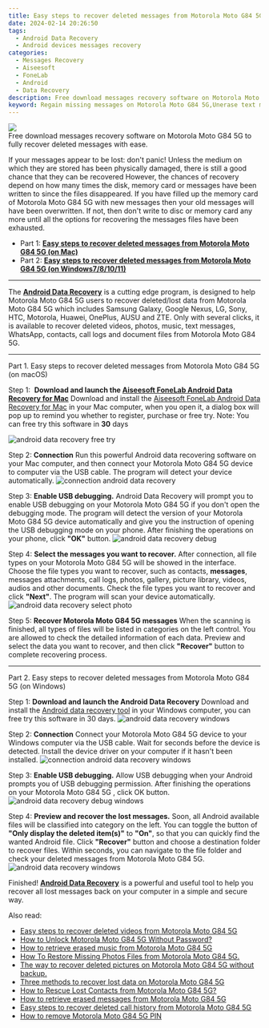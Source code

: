 ```yaml
---
title: Easy steps to recover deleted messages from Motorola Moto G84 5G
date: 2024-02-14 20:26:50
tags: 
  - Android Data Recovery
  - Android devices messages recovery
categories: 
  - Messages Recovery
  - Aiseesoft
  - FoneLab
  - Android
  - Data Recovery
description: Free download messages recovery software on Motorola Moto G84 5G to fully recover deleted messages with ease.
keyword: Regain missing messages on Motorola Moto G84 5G,Unerase text messages from Motorola Moto G84 5G,save lost messages on Motorola Moto G84 5G,save lost text messages on Motorola Moto G84 5G,undelete messages from Motorola Moto G84 5G,Motorola Moto G84 5G messages recovery,how to restore your files from Motorola Moto G84 5G,deletes messages of Motorola Moto G84 5G,how to get messages back from Motorola Moto G84 5G,how to recover messages on Motorola Moto G84 5G,recover deleted messages 2018 for Motorola Moto G84 5G,how to get back deleted messages Motorola Moto G84 5G phone
---
```


<img src="https://img0mobiles.techidaily.com/images/best-assets/devices/motorola/motorola-moto-g84-5g/3.jpg" class="atpl-imgstyle"  />

<div class="atpl-content atpl-for-fonelab-android recover-messages">

<div class="atpl-post-description-part-1">
Free download messages recovery software on Motorola Moto G84 5G to fully recover deleted messages with ease.
</div>




<div class="atpl-post-description-part-2">
<div class="tpl-content-sub-paragraph-normal">
  <p>
    If your messages appear to be lost: don't panic! Unless the medium on which they are stored has been physically damaged, there is still a good chance that they can be recovered However, the chances of recovery depend on how many times the disk, memory card or messages have been written to since the files disappeared. If you have filled up the memory card of Motorola Moto G84 5G with new messages then your old messages will have been overwritten. If not, then don't write to disc or memory card any more until all the options for recovering the messages files have been exhausted.
  </p>
</div>
</div>

<ul>
  <li>Part 1: <strong><a href="#p1">Easy steps to recover deleted messages from Motorola Moto G84 5G (on Mac)</a></strong></li>
  <li>Part 2: <strong><a href="#p2">Easy steps to recover deleted messages from Motorola Moto G84 5G (on Windows7/8/10/11)</a></strong></li>
</ul>

<hr>
<div class="atpl-post-description-part-3">
<div class="tpl-content-sub-paragraph-normal">
  <p>
      The <a href="https://tools.techidaily.com/aiseesoft-android-data-recovery/" target="_blank" rel="noopener"><strong>Android Data Recovery</strong></a> is a cutting edge program, is designed to help Motorola Moto G84 5G users to recover deleted/lost data from Motorola Moto G84 5G which includes Samsung Galaxy, Google Nexus, LG, Sony, HTC, Motorola, Huawei, OnePlus, AUSU and ZTE. Only with several clicks, it is available to recover deleted videos, photos, music, text messages, WhatsApp, contacts, call logs and document files from Motorola Moto G84 5G.
  </p>
</div>
</div>


<!-- Part 1 -->
<a id="p1" name="p1" ></a><hr>

<div>
  <span class="atpl-step-part-style">Part 1. Easy steps to recover deleted messages from Motorola Moto G84 5G (on macOS)</span>
</div>  

<span class="atpl-stepstyle-a"><span>Step 1: </span></span> <strong>Download and launch the <a href="https://tools.techidaily.com/aiseesoft-android-data-recovery-for-mac/" target="_blank" rel="noopener">Aiseesoft FoneLab Android Data Recovery for Mac</a></strong>
Download and install the <a href="https://tools.techidaily.com/aiseesoft-android-data-recovery-for-mac/" target="_blank" rel="noopener">Aiseesoft FoneLab Android Data Recovery for Mac</a> in your Mac computer, when you open it, a dialog box will pop up to remind you whether to register, purchase or free try.
Note: You can free try this software in <strong>30</strong> days

<img src="https://tools.techidaily.com/images/apps/aiseesoft/android-data-recovery/mac-free-try.png" class="atpl-imgstyle" alt="android data recovery free try" />

<span class="atpl-stepstyle-a"><span>Step 2: </span></span> <strong>Connection</strong>
Run this powerful Android data recovering software on your Mac computer, and then connect your Motorola Moto G84 5G device to computer via the USB cable. The program will detect your device automatically.
<img src="https://tools.techidaily.com/images/apps/aiseesoft/android-data-recovery/mac-connection-interface.jpg" class="atpl-imgstyle" alt="connection android data recovery" />

<span class="atpl-stepstyle-a"><span>Step 3: </span></span> <strong>Enable USB debugging.</strong>
Android Data Recovery will prompt you to enable USB debugging on your Motorola Moto G84 5G  if you don't open the debugging mode. The program will detect the version of your Motorola Moto G84 5G device automatically and give you the instruction of opening the USB debugging mode on your phone. After finishing the operations on your phone, click <strong>"OK"</strong> button.
<img src="https://tools.techidaily.com/images/apps/aiseesoft/android-data-recovery/mac-android-usb-debug.jpg"  class="atpl-imgstyle" alt="android data recovery debug" />

<span class="atpl-stepstyle-a"><span>Step 4: </span></span> <strong>Select the messages you want to recover.</strong>
After connection, all file types on your Motorola Moto G84 5G will be showed in the interface. Choose the file types you want to recover, such as contacts, <strong>messages</strong>, messages attachments, call logs, photos, gallery, picture library, videos, audios and other documents. Check the file types you want to recover and click  <b>"Next"</b>. The program will scan your device automatically.
<img src="https://tools.techidaily.com/images/apps/aiseesoft/android-data-recovery/mac-choose-type-messages.jpg" class="atpl-imgstyle" alt="android data recovery select photo" />

<span class="atpl-stepstyle-a"><span>Step 5: </span></span> <strong>Recover Motorola Moto G84 5G messages</strong>
When the scanning is finished, all types of files will be listed in categories on the left control. You are allowed to check the detailed information of each data. Preview and select the data you want to recover, and then click <b>"Recover"</b> button to complete recovering process.

<a id="p2" name="p2"></a><hr>

<div class="atpl-step-part-style">Part 2. Easy steps to recover deleted messages from Motorola Moto G84 5G (on Windows)</div>

<span class="atpl-stepstyle-a"><span>Step 1: </span></span> <strong>Download and launch the Android Data Recovery</strong>
Download and install the <a href="https://tools.techidaily.com/aiseesoft-android-data-recovery-for-win/" target="_blank" rel="noopener">Android data recovery tool</a> in your Windows computer, you can free try this software in 30 days.
<img src="https://tools.techidaily.com/images/apps/aiseesoft/android-data-recovery/win-start-interface.png"  class="atpl-imgstyle" alt="android data recovery windows" />

<span class="atpl-stepstyle-a"><span>Step 2: </span></span> <strong>Connection</strong>
Connect your Motorola Moto G84 5G device to your Windows computer via the USB cable. Wait for seconds before the device is detected. Install the device driver on your computer if it hasn't been installed.
<img src="https://tools.techidaily.com/images/apps/aiseesoft/android-data-recovery/win-connection-interface.png" class="atpl-imgstyle" alt="connection android data recovery windows" />

<span class="atpl-stepstyle-a"><span>Step 3: </span></span> <strong>Enable USB debugging.</strong>
Allow USB debugging when your Android prompts you of USB debugging permission. After finishing the operations on your Motorola Moto G84 5G , click OK button.
<img src="https://tools.techidaily.com/images/apps/aiseesoft/android-data-recovery/win-android-usb-debug.png" class="atpl-imgstyle" alt="android data recovery debug windows" />

<span class="atpl-stepstyle-a"><span>Step 4: </span></span> <strong>Preview and recover the lost messages.</strong>
Soon, all Android available files will be classified into category on the left. You can toggle the button of <b>"Only display the deleted item(s)"</b> to <b>"On"</b>, so that you can quickly find the wanted Android file. Click <b>"Recover"</b> button and choose a destination folder to recover files. Within seconds, you can navigate to the file folder and check your deleted messages from Motorola Moto G84 5G.
<img src="https://tools.techidaily.com/images/apps/aiseesoft/android-data-recovery/win-recover-messages.jpg" class="atpl-imgstyle" alt="android data recovery windows" />

<div class="atpl-post-description-part-4">
<div class="tpl-content-sub-paragraph-normal">
    <p>
        Finished! <a href="https://tools.techidaily.com/aiseesoft-android-data-recovery/" target="_blank" rel="noopener"><strong>Android Data Recovery</strong></a> is a powerful and useful tool to help you recover all lost messages back on your computer in a simple and secure way.
    </p>
</div>
</div>

<ins class="adsbygoogle"
     style="display:block"
     data-ad-client="ca-pub-7571918770474297"
     data-ad-slot="8358498916"
     data-ad-format="auto"
     data-full-width-responsive="true"></ins>

<span class="atpl-alsoreadstyle">Also read:</span>
<div><ul>
<li><a href="/easy-steps-to-recover-deleted-videos-from-motorola-moto-g84-5g-by-fonelab-android-recover-video/" target="_blank" rel="noopener"><u>Easy steps to recover deleted videos from Motorola Moto G84 5G</u></a></li>
<li><a href="/how-to-unlock-motorola-moto-g84-5g-without-password-by-drfone-android-unlock-android-unlock/" target="_blank" rel="noopener"><u>How to Unlock Motorola Moto G84 5G Without Password?</u></a></li>
<li><a href="/how-to-retrieve-erased-music-from-motorola-moto-g84-5g-by-fonelab-android-recover-music/" target="_blank" rel="noopener"><u>How to retrieve erased music from Motorola Moto G84 5G</u></a></li>
<li><a href="/how-to-restore-missing-photos-files-from-motorola-moto-g84-5g-by-fonelab-android-recover-photos/" target="_blank" rel="noopener"><u>How To  Restore Missing Photos Files from Motorola Moto G84 5G.</u></a></li>
<li><a href="/the-way-to-recover-deleted-pictures-on-motorola-moto-g84-5g-without-backup-by-fonelab-android-recover-pictures/" target="_blank" rel="noopener"><u>The way to recover deleted pictures on Motorola Moto G84 5G without backup.</u></a></li>
<li><a href="/three-methods-to-recover-lost-data-on-motorola-moto-g84-5g-by-fonelab-android-recover-data/" target="_blank" rel="noopener"><u>Three methods to recover lost data on Motorola Moto G84 5G</u></a></li>
<li><a href="/how-to-rescue-lost-contacts-from-motorola-moto-g84-5g-by-fonelab-android-recover-contacts/" target="_blank" rel="noopener"><u>How to Rescue Lost Contacts from Motorola Moto G84 5G?</u></a></li>
<li><a href="/how-to-retrieve-erased-messages-from-motorola-moto-g84-5g-by-fonelab-android-recover-messages/" target="_blank" rel="noopener"><u>How to retrieve erased messages from Motorola Moto G84 5G</u></a></li>
<li><a href="/easy-steps-to-recover-deleted-call-history-from-motorola-moto-g84-5g-by-fonelab-android-recover-call-logs/" target="_blank" rel="noopener"><u>Easy steps to recover deleted call history from Motorola Moto G84 5G</u></a></li>
<li><a href="/how-to-remove-motorola-moto-g84-5g-pin-by-drfone-android-unlock-android-unlock/" target="_blank" rel="noopener"><u>How to remove Motorola Moto G84 5G PIN</u></a></li>
</ul></div>

</div>
